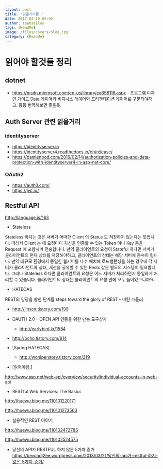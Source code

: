 ```yaml
--- 
layout: post 
title: "읽을거리들." 
date: 2017-02-19 00:00  
author: teamsmiley 
tags: [ReadMe]
image: /files/covers/blog.jpg
category: {ReadMe}
---
```


# 읽어야 할것들 정리 

## dotnet 

* <https://msdn.microsoft.com/en-us/library/ee658116.aspx> - 프로그램 디자인 가이드 Data 레이어와 비지니스 레이어와 프리젠테이션 레이어로 구분되야하고..등등 번역해보면 좋을듯.



## Auth Server 관련 읽을거리

### identityserver

* <https://identityserver.io>
* <https://identityserver4.readthedocs.io/en/release/>
* <https://damienbod.com/2016/02/14/authorization-policies-and-data-protection-with-identityserver4-in-asp-net-core/>


### OAuth2 

* <https://auth0.com/>
* <https://jwt.io/>


## Restful API 

<http://language.is/163> 

* Stateless

Stateless 하다는 것은 서버가 어떠한 Client 의 Status 도 저장하지 않는다는 뜻입니다. 따라서 Client 는 매 요청마다 자신을 인증할 수 있는 Token 이나 Key 등을 Request 에 포함시켜 전송합니다. 만약 클라이언트의 요청이 Stateful 하다면 서버가 클라이언트의 현재 상태를 저장해야하고, 클라이언트의 상태는 해당 서버에 종속이 됩니다. 만약 대규모 환경에서 동일한 웹서버를 다수 배치해 로드밸런싱을 하는 경우에 각 서버가 클라이언트의 상태, 세션을 공유할 수 있는 Redis 같은 별도의 시스템이 필요합니다. 그러나 Stateless 하다면 클라이언트의 요청은 어느 서버가 처리하던지 동일하게 처리할 수 있습니다. 클라이언트의 상태는 클라이언트의 요청 안에 모두 들어있으니까요.

* HATEOAS

REST의 영광을 향한 단계들 steps toward the glory of REST - 마틴 파울러

* <http://jinson.tistory.com/190>


* OAUTH 2.0 – OPEN API 인증을 위한 만능 도구상자
    * <http://earlybird.kr/1584>

* <http://bcho.tistory.com/914>

* [Spring HATEOAS]

    * <http://woniperstory.tistory.com/219>

* [읽어야함.]

<http://www.asp.net/web-api/overview/security/individual-accounts-in-web-api>

* RESTful Web Services: The Basics

<http://huewu.blog.me/110101220171>

<http://huewu.blog.me/110101273563>

* 실용적인 REST 이야기

<http://huewu.blog.me/110102472786>

<http://huewu.blog.me/110102524575>


* 당신의 API가 RESTFUL 하지 않은 5가지 증거
<https://beyondj2ee.wordpress.com/2013/03/21/당신의-api가-restful-하지-않은-5가지-증거/>




